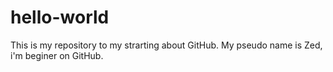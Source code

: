 # hello-world
This is my repository to my strarting about GitHub.
My pseudo name is Zed, i'm beginer on GitHub.
